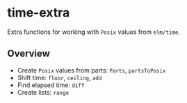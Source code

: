 # time-extra

Extra functions for working with `Posix` values from `elm/time`.

## Overview

- Create `Posix` values from parts: `Parts`, `partsToPosix`
- Shift time: `floor`, `ceiling`, `add`
- Find elapsed time: `diff`
- Create lists: `range`
